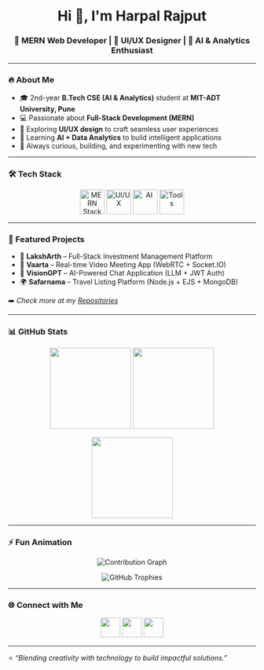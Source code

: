<!-- Profile README for Harpal Rajput -->

<h1 align="center">Hi 👋, I'm Harpal Rajput</h1>
<h3 align="center">🚀 MERN Web Developer | 🎨 UI/UX Designer | 🤖 AI & Analytics Enthusiast</h3>

---

### 🔥 About Me  
- 🎓 2nd-year **B.Tech CSE (AI & Analytics)** student at **MIT-ADT University, Pune**  
- 💻 Passionate about **Full-Stack Development (MERN)**  
- 🎨 Exploring **UI/UX design** to craft seamless user experiences  
- 🤖 Learning **AI + Data Analytics** to build intelligent applications  
- 🚀 Always curious, building, and experimenting with new tech  

---

### 🛠️ Tech Stack  
<p align="center">
  <!-- MERN -->
  <img src="https://skillicons.dev/icons?i=mongodb,express,react,nodejs" height="50" alt="MERN Stack"/>
  <!-- UI/UX -->
  <img src="https://skillicons.dev/icons?i=figma,tailwind,bootstrap,html,css,js" height="50" alt="UI/UX"/>
  <!-- AI + Analytics -->
  <img src="https://skillicons.dev/icons?i=python,tensorflow,pytorch" height="50" alt="AI"/>
  <!-- Tools -->
  <img src="https://skillicons.dev/icons?i=git,github,vscode" height="50" alt="Tools"/>
</p>

---

### 📌 Featured Projects  
- 🏦 **LakshArth** – Full-Stack Investment Management Platform  
- 🎥 **Vaarta** – Real-time Video Meeting App (WebRTC + Socket.IO)  
- 🤖 **VisionGPT** – AI-Powered Chat Application (LLM + JWT Auth)  
- 🌍 **Safarnama** – Travel Listing Platform (Node.js + EJS + MongoDB)  

➡️ *Check more at my [Repositories](https://github.com/harpalrajput007?tab=repositories)*  

---

### 📊 GitHub Stats  
<p align="center">
  <img src="https://github-readme-stats.vercel.app/api?username=harpalrajput007&show_icons=true&theme=radical" height="165"/>
  <img src="https://github-readme-streak-stats.herokuapp.com/?user=harpalrajput007&theme=radical" height="165"/>
</p>  

<p align="center">
  <img src="https://github-readme-stats.vercel.app/api/top-langs/?username=harpalrajput007&layout=compact&theme=radical" height="165"/>
</p>

---

### ⚡ Fun Animation  
<p align="center">
  <img src="https://github-readme-activity-graph.vercel.app/graph?username=harpalrajput007&theme=tokyo-night" alt="Contribution Graph"/>
</p>  

<p align="center">
  <img src="https://github-profile-trophy.vercel.app/?username=harpalrajput007&theme=radical&no-frame=true&row=1&column=6" alt="GitHub Trophies"/>
</p>

---

### 🌐 Connect with Me  
<p align="center">
  <a href="https://linkedin.com/in/your-link" target="_blank"><img src="https://skillicons.dev/icons?i=linkedin" height="40"/></a>
  <a href="mailto:harpalsinghrajput007@gmail.com"><img src="https://skillicons.dev/icons?i=gmail" height="40"/></a>
  <a href="https://github.com/harpalrajput007" target="_blank"><img src="https://skillicons.dev/icons?i=github" height="40"/></a>
</p>

---

⭐️ *“Blending creativity with technology to build impactful solutions.”*  
